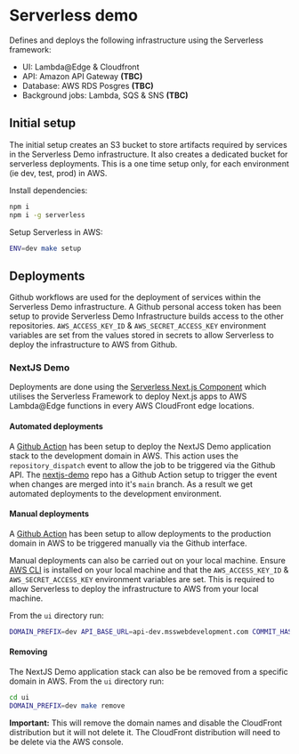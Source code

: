 # Serverless demo

Defines and deploys the following infrastructure using the Serverless framework:
- UI: Lambda@Edge & Cloudfront
- API: Amazon API Gateway **(TBC)**
- Database: AWS RDS Posgres **(TBC)**
- Background jobs: Lambda, SQS & SNS **(TBC)**

## Initial setup

The initial setup creates an S3 bucket to store artifacts required by services in the Serverless Demo infrastructure. It also creates a dedicated bucket for serverless deployments. This is a one time setup only, for each environment (ie dev, test, prod) in AWS.

Install dependencies:
```bash
npm i
npm i -g serverless
```

Setup Serverless in AWS:
```bash
ENV=dev make setup
```

## Deployments

Github workflows are used for the deployment of services within the Serverless Demo infrastructure. A Github personal access token has been setup to provide Serverless Demo Infrastructure builds access to the other repositories. `AWS_ACCESS_KEY_ID` & `AWS_SECRET_ACCESS_KEY` environment variables are set from the values stored in secrets to allow Serverless to deploy the infrastructure to AWS from Github.

### NextJS Demo

Deployments are done using the [Serverless Next.js Component](https://www.serverless.com/blog/serverless-nextjs) which utilises the Serverless Framework to deploy Next.js apps to AWS Lambda@Edge functions in every AWS CloudFront edge locations.

#### Automated deployments

A [Github Action](./.github/workflows/ui-deploy.yml) has been setup to deploy the NextJS Demo application stack to the development domain in AWS. This action uses the `repository_dispatch` event to allow the job to be triggered via the Github API. The [nextjs-demo](https://github.com/saintybalboa/nextjs-demo) repo has a Github Action setup to trigger the event when changes are merged into it's `main` branch. As a result we get automated deployments to the development environment.

#### Manual deployments

A [Github Action](./.github/workflows/ui-manual-deploy.yml) has been setup to allow deployments to the production domain in AWS to be triggered manually via the Github interface.

Manual deployments can also be carried out on your local machine. Ensure [AWS CLI](https://docs.aws.amazon.com/cli/latest/userguide/install-cliv2-mac.html) is installed on your local machine and that the `AWS_ACCESS_KEY_ID` & `AWS_SECRET_ACCESS_KEY` environment variables are set. This is required to allow Serverless to deploy the infrastructure to AWS from your local machine.

From the `ui` directory run:
```bash
DOMAIN_PREFIX=dev API_BASE_URL=api-dev.msswebdevelopment.com COMMIT_HASH=main make deploy
```

#### Removing

The NextJS Demo application stack can also be be removed from a specific domain in AWS.
From the `ui` directory run:
```bash
cd ui
DOMAIN_PREFIX=dev make remove
```

**Important:** This will remove the domain names and disable the CloudFront distribution but it will not delete it. The CloudFront distribution will need to be delete via the AWS console.
